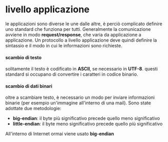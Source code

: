 # livello applicazione
le applicazioni sono diverse le une dalle altre, è perciò complicato definire uno standard che funziona per tutti.
Generalmente la comunicazione avviene in modo **request/response**, che varia da applicazione a applicazione.
Un protocollo a livello applicazione deve quindi definire la sintassio e il modo in cui le informazioni sono richieste.

#### scambio di testo
solitamente il testo è codificato in **ASCII**, se necessario in **UTF-8**. questi standard si occupano di convertire i caratteri in codice binario.

#### scambio di dati binari
oltre a scambiare testo, è necessario un modo per inviare informazioni binarie (per esempio un'immagine all'interno di una mail).
Sono state adottate due metodologie:
- **big-endian**: il byte più significativo precede quello meno significativo
- **little-endian**: il byte meno significativo precede quello più significativo

All'interno di Internet ormai viene usato **big-endian**